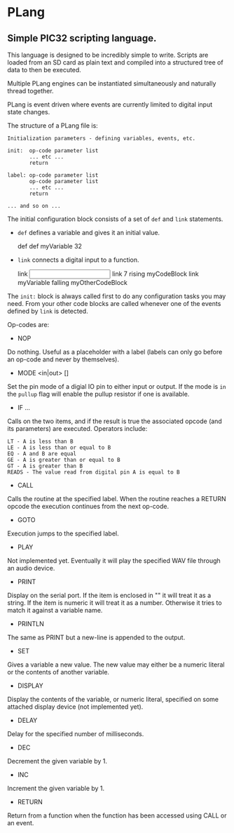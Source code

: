 PLang
=====

Simple PIC32 scripting language.
--------------------------------

This language is designed to be incredibly simple to write. Scripts are loaded from an
SD card as plain text and compiled into a structured tree of data to then be executed.

Multiple PLang engines can be instantiated simultaneously and naturally thread together.

PLang is event driven where events are currently limited to digital input state changes.

The structure of a PLang file is:

    Initialization parameters - defining variables, events, etc.

    init:  op-code parameter list
           ... etc ...
           return

    label: op-code parameter list
           op-code parameter list
           ... etc ...
           return

    ... and so on ...


The initial configuration block consists of a set of `def` and `link` statements.

* `def` defines a variable and gives it an initial value.

    def <variable> <number>
    def myVariable 32

* `link` connects a digital input to a function.

    link <input> <direction> <label>
    link 7 rising myCodeBlock
    link myVariable falling myOtherCodeBlock

The `init:` block is always called first to do any configuration tasks you may need.  From
your other code blocks are called whenever one of the events defined by `link` is detected.

Op-codes are:

* NOP

Do nothing. Useful as a placeholder with a label (labels can only go before an op-code and
never by themselves).

* MODE <pin> <in|out> [<pullup>]

Set the pin mode of a digial IO pin to either input or output. If the mode is `in` the `pullup`
flag will enable the pullup resistor if one is available.

* IF <item A> <operator> <item B> <opcode>...

Calls <operator> on the two items, and if the result is true the associated opcode (and its
parameters) are executed.  Operators include:

    LT - A is less than B
    LE - A is less than or equal to B
    EQ - A and B are equal
    GE - A is greater than or equal to B
    GT - A is greater than B
    READS - The value read from digital pin A is equal to B

* CALL <label>

Calls the routine at the specified label. When the routine reaches a RETURN opcode the execution
continues from the next op-code.

* GOTO <label>

Execution jumps to the specified label.

* PLAY <file>

Not implemented yet.  Eventually it will play the specified WAV file through an audio device.

* PRINT <item>

Display <item> on the serial port.  If the item is enclosed in "" it will treat it as a string.
If the item is numeric it will treat it as a number.  Otherwise it tries to match it against a
variable name.

* PRINTLN <item>

The same as PRINT but a new-line is appended to the output.

* SET <variable> <value>

Gives a variable a new value.  The new value may either be a numeric literal or the contents
of another variable.

* DISPLAY <item>

Display the contents of the variable, or numeric literal, specified on some attached display
device (not implemented yet).

* DELAY <ms>

Delay for the specified number of milliseconds.

* DEC <variable>

Decrement the given variable by 1.

* INC <variable>

Increment the given variable by 1.

* RETURN

Return from a function when the function has been accessed using CALL or an event.

